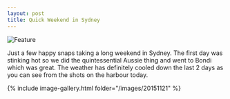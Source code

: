 ```yaml
---
layout: post
title: Quick Weekend in Sydney
---
```


![Feature](http://damienstpierre.com/images/features/IMG_1233.jpg)


Just a few happy snaps taking a long weekend in Sydney. The first day was stinking hot so we did the quintessential Aussie thing and went to Bondi which was great. The weather has definitely cooled down the last 2 days as you can see from the shots on the harbour today.

{% include image-gallery.html folder="/images/20151121" %}
